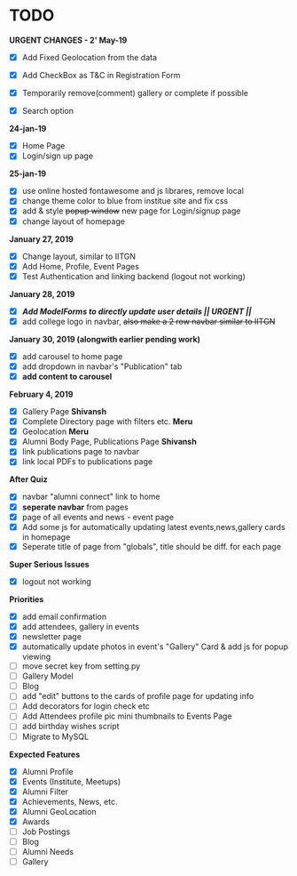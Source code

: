# TODO

**URGENT CHANGES - 2' May-19**
- [x] Add Fixed Geolocation from the data
- [x] Add CheckBox as T&C in Registration Form
- [x] Temporarily remove(comment) gallery or complete if possible
- [x] Search option




**24-jan-19**
- [x] Home Page 
- [x] Login/sign up page

**25-jan-19**
- [x] use online hosted fontawesome and js librares, remove local 
- [x] change theme color to blue from institue site and fix css
- [x] add & style ~~popup window~~ new page for Login/signup page
- [x] change layout of homepage

**January 27, 2019**
- [x] Change layout, similar to IITGN
- [x] Add Home, Profile, Event Pages
- [x] Test Authentication and linking backend (logout not working)

**January 28, 2019**
- [x] ***Add ModelForms to directly update user details || URGENT ||***
- [x] add college logo in navbar, ~~also make a 2 row navbar similar to IITGN~~

**January 30, 2019 (alongwith earlier pending work)**
- [x] add carousel to home page
- [x] add dropdown in navbar's "Publication" tab
- [x] **add content to carousel**

**February 4, 2019**
- [x] Gallery Page **Shivansh**
- [x] Complete Directory page with filters etc. **Meru**
- [x] Geolocation **Meru**
- [x] Alumni Body Page, Publications Page **Shivansh**
- [x] link publications page to navbar
- [x] link local PDFs to publications page

**After Quiz**
- [x] navbar "alumni connect" link to home
- [x] __seperate navbar__ from pages
- [x] page of all events and news - event page
- [x] Add some js for automatically updating latest events,news,gallery cards in homepage
- [x] Seperate title of page from "globals", title should be diff. for each page

**Super Serious Issues**
- [x] logout not working

**Priorities**
- [x] add email confirmation 
- [x] add attendees, gallery in events
- [x] newsletter page
- [x] automatically update photos in event's "Gallery" Card & add js for popup viewing
- [ ] move secret key from setting.py
- [ ] Gallery Model
- [ ] Blog
- [ ] add "edit" buttons to the cards of profile page for updating info
- [ ] Add decorators for login check etc
- [ ] Add Attendees profile pic mini thumbnails to Events Page
- [ ] add birthday wishes script
- [ ] Migrate to MySQL

**Expected Features**
- [x] Alumni Profile
- [x] Events (Institute, Meetups)
- [x] Alumni Filter
- [x] Achievements, News, etc. 
- [x] Alumni GeoLocation
- [x] Awards
- [ ] Job Postings
- [ ] Blog
- [ ] Alumni Needs
- [ ] Gallery
